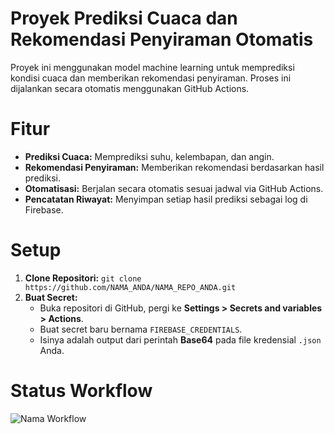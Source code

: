 # Proyek Prediksi Cuaca dan Rekomendasi Penyiraman Otomatis

Proyek ini menggunakan model machine learning untuk memprediksi kondisi cuaca dan memberikan rekomendasi penyiraman. Proses ini dijalankan secara otomatis menggunakan GitHub Actions.

# Fitur
- **Prediksi Cuaca:** Memprediksi suhu, kelembapan, dan angin.
- **Rekomendasi Penyiraman:** Memberikan rekomendasi berdasarkan hasil prediksi.
- **Otomatisasi:** Berjalan secara otomatis sesuai jadwal via GitHub Actions.
- **Pencatatan Riwayat:** Menyimpan setiap hasil prediksi sebagai log di Firebase.

# Setup
1. **Clone Repositori:** `git clone https://github.com/NAMA_ANDA/NAMA_REPO_ANDA.git`
2. **Buat Secret:**
   - Buka repositori di GitHub, pergi ke **Settings > Secrets and variables > Actions**.
   - Buat secret baru bernama `FIREBASE_CREDENTIALS`.
   - Isinya adalah output dari perintah **Base64** pada file kredensial `.json` Anda.

# Status Workflow
![Nama Workflow](https://github.com/NAMA_ANDA/NAMA_REPO_ANDA/actions/workflows/run_prediction.yml/badge.svg)
